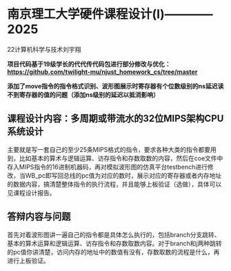 # 南京理工大学硬件课程设计(I)————2025

22计算机科学与技术刘宇翔

**项目代码基于19级学长的代代传代码包进行部分修改与优化：https://github.com/twilight-mu/njust_homework_cs/tree/master**

**添加了move指令的指令格式识别、波形图展示时寄存器有个位数级别的ns延迟读不到寄存器的值的问题（添加ns级别的延迟以抵消影响）**

## 课程设计内容：多周期或带流水的32位MIPS架构CPU系统设计

主要就是写一套自己的至少25条MIPS格式的指令，要求各种大类的指令都要用到，比如基本的算术与逻辑运算、访存指令和存数取数的内容，然后在coe文件中存入MIPS指令的16进制机器码，再对模拟波形图的仿真平台testbench进行修改，当WB_pc即写回总线的pc值为对应的数时，展示对应的寄存器或者内存地址的数据内容，搞清楚整体指令的执行流程，并且能够上板验证（选做），具体可以见课程设计报告。

## 答辩内容与问题

首先对着波形图讲一遍自己的指令都是具体怎么执行的，包括branch分支跳转、基本的算术运算和逻辑运算、访存指令和存数取数内容。对于branch和j两种跳转的pc值你讲清楚，访问内存的地址中的数值有没有，存数取数的流程是什么，再进行上板验证。
